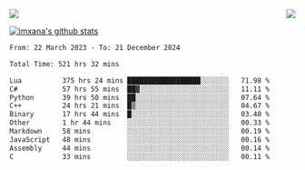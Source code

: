 <p>
  <a href="https://count.getloli.com/"><img src="https://count.getloli.com/get/@xana.readme?theme=moebooru-h"></a>
  <img src="https://weather-icon.journeyad.repl.co/@hangzhou?v=1" align="right">
</p>


<a href="https://github.com/imxana"><img align="center" src="https://github-readme-stats.vercel.app/api?username=imxana&show_icons=true&include_all_commits=true&hide_border=tru&custom_title=imxana%27s%20Github%20Stats" alt="imxana's github stats" /></a> 

<!--START_SECTION:waka-->

```txt
From: 22 March 2023 - To: 21 December 2024

Total Time: 521 hrs 32 mins

Lua          375 hrs 24 mins ██████████████████░░░░░░░   71.98 %
C#           57 hrs 55 mins  ██▓░░░░░░░░░░░░░░░░░░░░░░   11.11 %
Python       39 hrs 50 mins  ██░░░░░░░░░░░░░░░░░░░░░░░   07.64 %
C++          24 hrs 21 mins  █▒░░░░░░░░░░░░░░░░░░░░░░░   04.67 %
Binary       17 hrs 44 mins  █░░░░░░░░░░░░░░░░░░░░░░░░   03.40 %
Other        1 hr 44 mins    ░░░░░░░░░░░░░░░░░░░░░░░░░   00.33 %
Markdown     58 mins         ░░░░░░░░░░░░░░░░░░░░░░░░░   00.19 %
JavaScript   48 mins         ░░░░░░░░░░░░░░░░░░░░░░░░░   00.16 %
Assembly     44 mins         ░░░░░░░░░░░░░░░░░░░░░░░░░   00.14 %
C            33 mins         ░░░░░░░░░░░░░░░░░░░░░░░░░   00.11 %
```

<!--END_SECTION:waka-->
